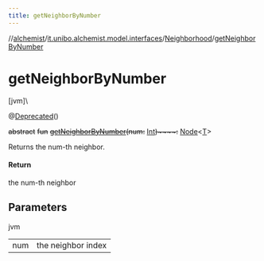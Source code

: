 ```yaml
---
title: getNeighborByNumber
---
```

//[alchemist](../../../index.html)/[it.unibo.alchemist.model.interfaces](../index.html)/[Neighborhood](index.html)/[getNeighborByNumber](get-neighbor-by-number.html)



# getNeighborByNumber



[jvm]\




@[Deprecated](https://docs.oracle.com/javase/8/docs/api/java/lang/Deprecated.html)()



~~abstract~~ ~~fun~~ [~~getNeighborByNumber~~](get-neighbor-by-number.html)~~(~~~~num~~~~:~~ [Int](https://kotlinlang.org/api/latest/jvm/stdlib/kotlin/-int/index.html)~~)~~~~:~~ [Node](../-node/index.html)<[T](../../it.unibo.alchemist.boundary.interfaces/-output-monitor/index.html)>



Returns the num-th neighbor.



#### Return



the num-th neighbor



## Parameters


jvm

| | |
|---|---|
| num | the neighbor index |




